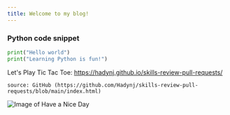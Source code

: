 ```yaml
---
title: Welcome to my blog!
---
```


### Python code snippet
```Python
print("Hello world")
print("Learning Python is fun!")
```
Let's Play Tic Tac Toe: https://hadynj.github.io/skills-review-pull-requests/

```
source: GitHub (https://github.com/Hadynj/skills-review-pull-requests/blob/main/index.html)
```

![Image of Have a Nice Day](https://thegiftcentral.com/cdn/shop/products/s7onlowy4dg4aet71cm90x54_1024x1024@2x.png?v=1588361821)
